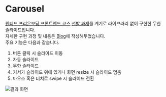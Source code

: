 # Carousel
[원티드 프리온보딩 프론트엔드 코스](https://www.wanted.co.kr/events/pre_onboarding_course_6) [선발 과제](https://www.notion.so/X-9e8ff10dd1614112a81797219b7e6742)를 계기로
라이브러리 없이 구현한 무한 슬라이드입니다. 
<br>자세한 구현 과정 및 내용은 [Blog](https://ye-yo.github.io/react/2022/01/21/infinite-carousel.html)에 작성해두었습니다.
<br>주요 기능은 다음과 같습니다.

1. 버튼 클릭 시 슬라이드 이동
2. 자동 슬라이드
3. 무한 슬라이드
4. 커서가 슬라이드 위에 있거나 화면 resize 시 슬라이드 멈춤
5. 마우스 혹은 터치로 swipe 시 슬라이드 전환


![결과 화면](https://user-images.githubusercontent.com/50618754/150547853-d0157475-7585-45bb-b041-5fe6c5396ce5.gif)

